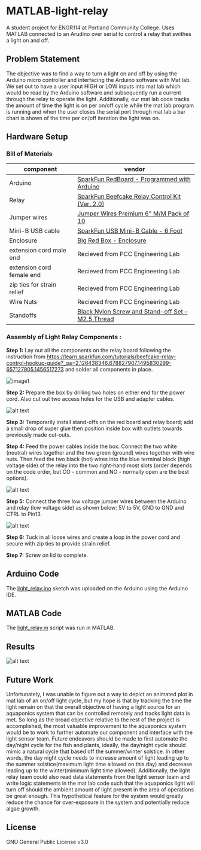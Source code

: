 # MATLAB-light-relay
A student project for ENGR114 at Portland Community College. Uses MATLAB connected to an Arudino over serial to control a relay that swithes a light on and off.

## Problem Statement
The objective was to find a way to turn a light on and off by using the Arduino micro controller
and interfacing the Arduino software with Mat lab. We set out to have a user input HIGH or LOW
inputs into mat lab which would be read by the Arduino software and subsequently run a current
through the relay to operate the light. Additionally, our mat lab code tracks the amount of time
the light is on per on/off cycle while the mat lab program is running and when the user closes
the serial port through mat lab a bar chart is shown of the time per on/off iteration the light was
on.

## Hardware Setup

### Bill of Materials
|component|vendor|
|---|---|
|Arduino|[SparkFun RedBoard - Programmed with Arduino](https://www.sparkfun.com/products/13975)|
|Relay|[SparkFun Beefcake Relay Control Kit (Ver. 2.0)](https://www.sparkfun.com/products/13815)|
|Jumper wires|[Jumper Wires Premium 6" M/M Pack of 10](https://www.sparkfun.com/products/8431 )|
|Mini-B USB cable|[SparkFun USB Mini-B Cable - 6 Foot](https://www.sparkfun.com/products/11301)|
|Enclosure|[Big Red Box - Enclosure](https://www.sparkfun.com/products/11366)|
|extension cord male end|Recieved from PCC Engineering Lab|
|extension cord female end|Recieved from PCC Engineering Lab|
|zip ties for strain relief|Recieved from PCC Engineering Lab|
|Wire Nuts|Recieved from PCC Engineering Lab|
|Standoffs|[Black Nylon Screw and Stand-off Set – M2.5 Thread](https://www.adafruit.com/product/3299)|

### Assembly of Light Relay Components :

**Step 1:** Lay out all the components on the relay board following the instruction from 
https://learn.sparkfun.com/tutorials/beefcake-relay-control-hookup-guide?_ga=2.126438346.678827907.1495830299-657127905.1456517273
and solder all components in place. 

![image1](/doc/light_relay1rev2.jpg "Title Text 1")


**Step 2:** Prepare the box by drilling two holes on either end for the power cord. Also cut out two access holes for the USB and adapter cables.

![alt text](/doc/light_relay2.jpg "Logo Title Text 1")

**Step 3:** Temporarily install stand-offs on the red board and relay board; add a small drop of super glue then position inside box with outlets towards previously made cut-outs.

**Step 4:** Feed the power cables inside the box. Connect the two white (neutral) wires together and the two green (ground) wires together with wire nuts. Then feed the two black (hot) wires into the blue terminal block (high voltage side) of the relay into the two right-hand most slots (order depends on the code order, but CO - common and NO - normally open are the best options).

![alt text](/doc/light_relay3.jpg "Logo Title Text 1")

**Step 5:** Connect the three low voltage jumper wires between the Arduino and relay (low voltage side) as shown below: 5V to 5V, GND to GND and CTRL to Pin13.

![alt text](/doc/fritzing_light_relay.png "Logo Title Text 1")

**Step 6:** Tuck in all loose wires and create a loop in the power cord and secure with zip ties to provide strain relief.

**Step 7:** Screw on lid to complete.

## Arduino Code

The [light_relay.ino](light_relay.ino) sketch was uploaded on the Arduino using the Arduino IDE.

## MATLAB Code

The [light_relay.m](light_relay.m) script was run in MATLAB.

## Results
![alt text](/doc/results.png "Logo Title Text 1")

## Future Work
Unfortunately, I was unable to figure out a way to depict an animated plot in mat lab of an on/off
light cycle, but my hope is that by tracking the time the light remain on that the overall objective
of having a light source for an aquaponics system that can be controlled remotely and tracks
light data is met. So long as the broad objective relative to the rest of the project is
accomplished, the most valuable improvement to the aquaponics system would be to work to
further automate our component and interface with the light sensor team. Future endeavors
should be made to first automate the day/night cycle for the fish and plants, ideally, the
day/night cycle should mimic a natural cycle that based off the summer/winter solstice. In other
words, the day night cycle needs to increase amount of light leading up to the summer
solstice(maximum light time allowed on this day) and decrease leading up to the
winter(minimum light time allowed).
Additionally, the light relay team could also read data statements from the light sensor team and
write logic statements in the mat lab code such that the aquaponics light will turn off should the
ambient amount of light present in the area of operations be great enough. This hypothetical
feature for the system would greatly reduce the chance for over-exposure in the system and
potentially reduce algae growth.

## License
GNU General Public License v3.0
